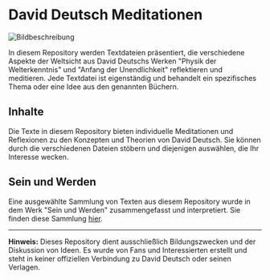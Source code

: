 # David Deutsch Meditationen

![Bildbeschreibung](SuWBaB.jpg)

In diesem Repository werden Textdateien präsentiert, die verschiedene Aspekte der Weltsicht aus David Deutschs Werken "Physik der Welterkenntnis" und "Anfang der Unendlichkeit" reflektieren und meditieren. Jede Textdatei ist eigenständig und behandelt ein spezifisches Thema oder eine Idee aus den genannten Büchern.

## Inhalte

Die Texte in diesem Repository bieten individuelle Meditationen und Reflexionen zu den Konzepten und Theorien von David Deutsch. Sie können durch die verschiedenen Dateien stöbern und diejenigen auswählen, die Ihr Interesse wecken.

## Sein und Werden

Eine ausgewählte Sammlung von Texten aus diesem Repository wurde in dem Werk "Sein und Werden" zusammengefasst und interpretiert. Sie finden diese Sammlung [hier](SeinUndWerden.pdf).

---

**Hinweis:** Dieses Repository dient ausschließlich Bildungszwecken und der Diskussion von Ideen. Es wurde von Fans und Interessierten erstellt und steht in keiner offiziellen Verbindung zu David Deutsch oder seinen Verlagen.

